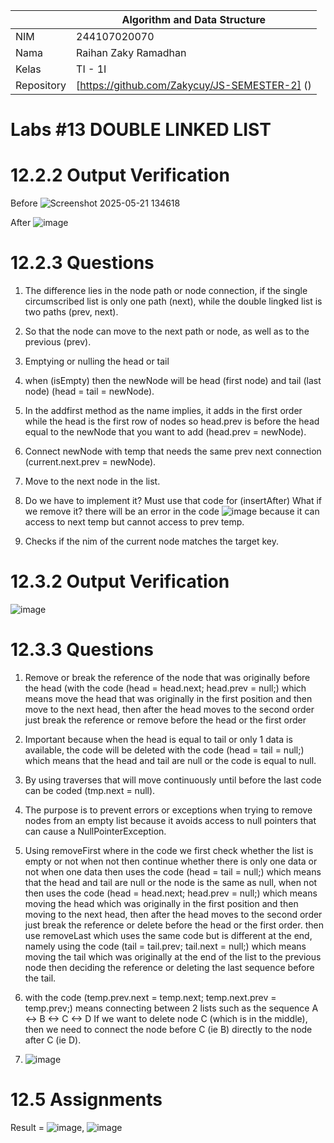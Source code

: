 |  | Algorithm and Data Structure |
|--|--|
| NIM | 244107020070 |
| Nama | Raihan Zaky Ramadhan |
| Kelas | TI - 1I |
| Repository | [https://github.com/Zakycuy/JS-SEMESTER-2] () |

# Labs #13 DOUBLE LINKED LIST

# 12.2.2 Output Verification

Before
![Screenshot 2025-05-21 134618](https://github.com/user-attachments/assets/1619959c-1970-4b78-9ac2-71b948850621)

After
![image](https://github.com/user-attachments/assets/3c7b6239-b34b-40a7-a6f5-dbaaa0ad111f)


# 12.2.3 Questions

1. The difference lies in the node path or node connection, if the single circumscribed list is only one path (next), while the double lingked list is two paths (prev, next).

2. So that the node can move to the next path or node, as well as to the previous (prev).

3. Emptying or nulling the head or tail

4. when (isEmpty) then the newNode will be head (first node) and tail (last node) (head = tail = newNode).

5. In the addfirst method as the name implies, it adds in the first order while the head is the first row of nodes so head.prev is before the head equal to the newNode that you want to add (head.prev = newNode).

6. Connect newNode with temp that needs the same prev next connection (current.next.prev = newNode).

7. Move to the next node in the list.

8. Do we have to implement it? Must use that code for (insertAfter) What if we remove it? there will be an error in the code ![image](https://github.com/user-attachments/assets/9dd4211e-b3fe-4b73-a18e-1834783f8200) because it can access to next temp but cannot access to prev temp.

9. Checks if the nim of the current node matches the target key.

# 12.3.2 Output Verification

![image](https://github.com/user-attachments/assets/1d1dd4a7-2539-41a7-b07d-f5ac9f5dfafa)

# 12.3.3 Questions

1. Remove or break the reference of the node that was originally before the head (with the code (head = head.next; head.prev = null;) which means move the head that was originally in the first position and then move to the next head, then after the head moves to the second order just break the reference or remove before the head or the first order

2. Important because when the head is equal to tail or only 1 data is available, the code will be deleted with the code (head = tail = null;) which means that the head and tail are null or the code is equal to null.

3. By using traverses that will move continuously until before the last code can be coded (tmp.next = null).

4. The purpose is to prevent errors or exceptions when trying to remove nodes from an empty list because it avoids access to null pointers that can cause a NullPointerException.

5. Using removeFirst where in the code we first check whether the list is empty or not when not then continue whether there is only one data or not when one data then uses the code (head = tail = null;) which means that the head and tail are null or the node is the same as null, when not then uses the code (head = head.next; head.prev = null;) which means moving the head which was originally in the first position and then moving to the next head, then after the head moves to the second order just break the reference or delete before the head or the first order.
then use removeLast which uses the same code but is different at the end, namely using the code (tail = tail.prev; tail.next = null;) which means moving the tail which was originally at the end of the list to the previous node then deciding the reference or deleting the last sequence before the tail.

6. with the code (temp.prev.next = temp.next; temp.next.prev = temp.prev;) means connecting between 2 lists such as the sequence A <-> B <-> C <-> D If we want to delete node C (which is in the middle), then we need to connect the node before C (ie B) directly to the node after C (ie D).

7. ![image](https://github.com/user-attachments/assets/0e561dde-6827-4db3-bd21-a2771187c9d3)

# 12.5 Assignments

Result = ![image](https://github.com/user-attachments/assets/32ed6982-1b40-4da0-abc5-bd5b6ef77405), ![image](https://github.com/user-attachments/assets/930484c3-0cad-4647-9ed7-788e8f212190)









